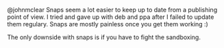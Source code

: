 @johnmclear Snaps seem a lot easier to keep up to date from a publishing point of view. I tried and gave up with deb and ppa after I failed to update them regulary. Snaps are mostly painless once you get them working :)

The only downside with snaps is if you have to fight the sandboxing.